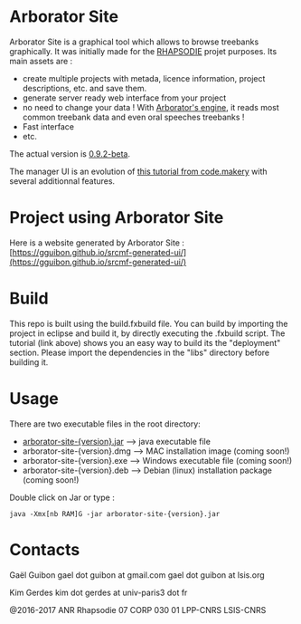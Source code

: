 Arborator Site
===============

Arborator Site is a graphical tool which allows to browse treebanks graphically. It was initially made for the [RHAPSODIE](http://www.projet-rhapsodie.fr/) projet purposes. Its main assets are :
- create multiple projects with metada, licence information, project descriptions, etc. and save them.
- generate server ready web interface from your project
- no need to change your data ! With [Arborator's engine](http://arborator.ilpga.fr/), it reads most common treebank data and even oral speeches treebanks !
- Fast interface
- etc.


The actual version is [0.9.2-beta](https://github.com/Arborator/arborator-site/releases/tag/0.9.2-beta). 

The manager UI is an evolution of [this tutorial from code.makery](http://code.makery.ch/library/javafx-8-tutorial/ "code.makery tutorial") with several additionnal features.

# Project using Arborator Site

Here is a website generated by Arborator Site : [https://gguibon.github.io/srcmf-generated-ui/](https://gguibon.github.io/srcmf-generated-ui/)

# Build

This repo is built using the build.fxbuild file. You can build by importing the project in eclipse and build it, by directly executing the .fxbuild script.
The tutorial (link above) shows you an easy way to build its the "deployment" section.
Please import the dependencies in the "libs" directory before building it.

# Usage

There are two executable files in the root directory:
- [arborator-site-{version}.jar](https://github.com/Arborator/arborator-site/releases/tag/0.9.2-beta) --> java executable file
- arborator-site-{version}.dmg --> MAC installation image (coming soon!)
- arborator-site-{version}.exe --> Windows executable file (coming soon!)
- arborator-site-{version}.deb --> Debian (linux) installation package (coming soon!)

Double click on Jar or type :

```
java -Xmx[nb RAM]G -jar arborator-site-{version}.jar
```

# Contacts

Gaël Guibon
gael dot guibon at gmail.com
gael dot guibon at lsis.org

Kim Gerdes
kim dot gerdes at univ-paris3 dot fr 

@2016-2017 ANR Rhapsodie 07 CORP 030 01 LPP-CNRS LSIS-CNRS
